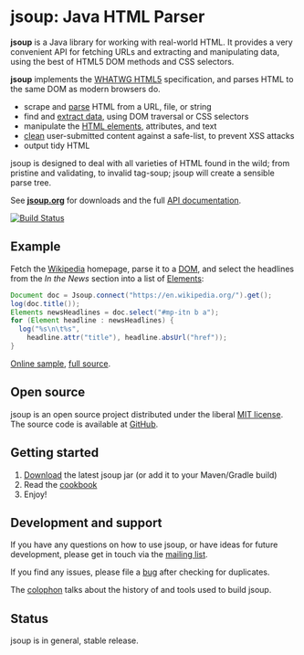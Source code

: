 # jsoup: Java HTML Parser

**jsoup** is a Java library for working with real-world HTML. It provides a very convenient API for fetching URLs and extracting and manipulating data, using the best of HTML5 DOM methods and CSS selectors.

**jsoup** implements the [WHATWG HTML5](https://html.spec.whatwg.org/multipage/) specification, and parses HTML to the same DOM as modern browsers do.

* scrape and [parse](https://jsoup.org/cookbook/input/parse-document-from-string) HTML from a URL, file, or string
* find and [extract data](https://jsoup.org/cookbook/extracting-data/selector-syntax), using DOM traversal or CSS selectors
* manipulate the [HTML elements](https://jsoup.org/cookbook/modifying-data/set-html), attributes, and text
* [clean](https://jsoup.org/cookbook/cleaning-html/safelist-sanitizer) user-submitted content against a safe-list, to prevent XSS attacks
* output tidy HTML

jsoup is designed to deal with all varieties of HTML found in the wild; from pristine and validating, to invalid tag-soup; jsoup will create a sensible parse tree.

See [**jsoup.org**](https://jsoup.org/) for downloads and the full [API documentation](https://jsoup.org/apidocs/).

[![Build Status](https://github.com/jhy/jsoup/workflows/Build/badge.svg)](https://github.com/jhy/jsoup/actions?query=workflow%3ABuild)

## Example
Fetch the [Wikipedia](https://en.wikipedia.org/wiki/Main_Page) homepage, parse it to a [DOM](https://developer.mozilla.org/en-US/docs/Web/API/Document_Object_Model/Introduction), and select the headlines from the *In the News* section into a list of [Elements](https://jsoup.org/apidocs/index.html?org/jsoup/select/Elements.html):

```java
Document doc = Jsoup.connect("https://en.wikipedia.org/").get();
log(doc.title());
Elements newsHeadlines = doc.select("#mp-itn b a");
for (Element headline : newsHeadlines) {
  log("%s\n\t%s", 
    headline.attr("title"), headline.absUrl("href"));
}
```
[Online sample](https://try.jsoup.org/~LGB7rk_atM2roavV0d-czMt3J_g), [full source](https://github.com/jhy/jsoup/blob/master/src/main/java/org/jsoup/examples/Wikipedia.java).

## Open source
jsoup is an open source project distributed under the liberal [MIT license](https://jsoup.org/license). The source code is available at [GitHub](https://github.com/jhy/jsoup).

## Getting started
1. [Download](https://jsoup.org/download) the latest jsoup jar (or add it to your Maven/Gradle build)
2. Read the [cookbook](https://jsoup.org/cookbook/)
3. Enjoy!

## Development and support
If you have any questions on how to use jsoup, or have ideas for future development, please get in touch via the [mailing list](https://jsoup.org/discussion).

If you find any issues, please file a [bug](https://jsoup.org/bugs) after checking for duplicates.

The [colophon](https://jsoup.org/colophon) talks about the history of and tools used to build jsoup.

## Status
jsoup is in general, stable release.
